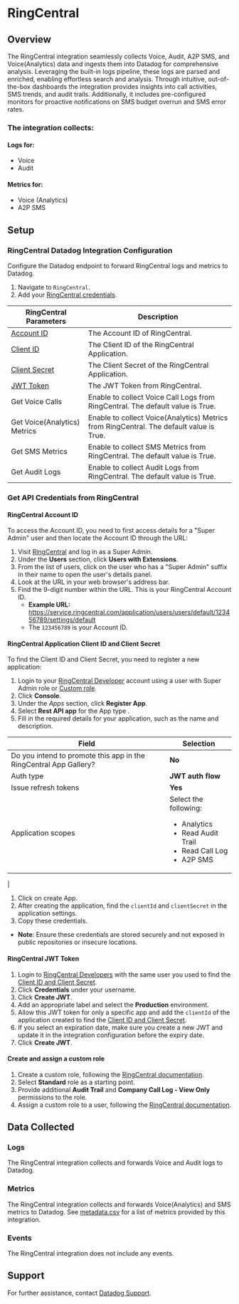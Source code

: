 # RingCentral

## Overview
The RingCentral integration seamlessly collects Voice, Audit, A2P SMS, and Voice(Analytics) data and ingests them into Datadog for comprehensive analysis. Leveraging the built-in logs pipeline, these logs are parsed and enriched, enabling effortless search and analysis. Through intuitive, out-of-the-box dashboards the integration provides insights into call activities, SMS trends, and audit trails. Additionally, it includes pre-configured monitors for proactive notifications on SMS budget overrun and SMS error rates.

### The integration collects:

#### Logs for:
- Voice
- Audit

#### Metrics for:
- Voice (Analytics)
- A2P SMS

## Setup

### RingCentral Datadog Integration Configuration

Configure the Datadog endpoint to forward RingCentral logs and metrics to Datadog.

1. Navigate to `RingCentral`.
2. Add your [RingCentral credentials](#get-api-credentials-from-ringcentral).

| RingCentral Parameters                                                 | Description                                                                             |
|------------------------------                                          |-----------------------------------------------------------------------------------------|
| [Account ID](#ringcentral-account-id)                                  | The Account ID of RingCentral.                                                          |
| [Client ID](#ringcentral-application-client-id-and-client-secret)      | The Client ID of the RingCentral Application.                                           |
| [Client Secret](#ringcentral-application-client-id-and-client-secret)  | The Client Secret of the RingCentral Application.                                       |
| [JWT Token](#ringcentral-jwt-token)                                    | The JWT Token from RingCentral.                                                         |
| Get Voice Calls                                                        | Enable to collect Voice Call Logs from RingCentral. The default value is True.          |
| Get Voice(Analytics) Metrics                                           | Enable to collect Voice(Analytics) Metrics from RingCentral. The default value is True. |
| Get SMS Metrics                                                        | Enable to collect SMS Metrics from RingCentral. The default value is True.              |
| Get Audit Logs                                                         | Enable to collect Audit Logs from RingCentral. The default value is True.               |

### Get API Credentials from RingCentral

#### RingCentral Account ID
To access the Account ID, you need to first access details for a "Super Admin" user and then locate the Account ID through the URL:

1. Visit [RingCentral][1] and log in as a Super Admin.
1. Under the **Users** section, click **Users with Extensions**.
1. From the list of users, click on the user who has a "Super Admin" suffix in their name to open the user's details panel.
1. Look at the URL in your web browser's address bar.
1. Find the 9-digit number within the URL. This is your RingCentral Account ID.
   - **Example URL:** https://service.ringcentral.com/application/users/users/default/123456789/settings/default
   - The `123456789` is your Account ID.

#### RingCentral Application Client ID and Client Secret
To find the Client ID and Client Secret, you need to register a new application:

1. Login to your [RingCentral Developer][2] account using a user with Super Admin role or [Custom role](#create-and-assign-a-custom-role). 
1. Click **Console**.
1. Under the *Apps* section, click **Register App**.
1. Select **Rest API app** for the App type .
1. Fill in the required details for your application, such as the name and description.

| Field     | Selection | 
| ---  | ----------- | 
| Do you intend to promote this app in the RingCentral App Gallery? | **No** |
| Auth type | **JWT auth flow** |
| Issue refresh tokens | **Yes** |
| Application scopes | Select the following:<br><ul><li>Analytics</li><li>Read Audit Trail</li><li>Read Call Log</li><li>A2P SMS</li></ul>
|
1. Click on create App.
1. After creating the application, find the `clientId` and `clientSecret` in the application settings. 
1. Copy these credentials. 
- **Note**: Ensure these credentials are stored securely and not exposed in public repositories or insecure locations.

#### RingCentral JWT Token
1. Login to [RingCentral Developers][2] with the same user you used to find the [Client ID and Client Secret](#ringcentral-application-client-id-and-client-secret).
1. Click **Credentials** under your username.
1. Click **Create JWT**.
1. Add an appropriate label and select the **Production** environment.
1. Allow this JWT token for only a specific app and add the `clientId` of the application created to find the [Client ID and Client Secret](#ringcentral-application-client-id-and-client-secret).
1. If you select an expiration date, make sure you create a new JWT and update it in the integration configuration before the expiry date.
1. Click **Create JWT**.

#### Create and assign a custom role
1. Create a custom role, following the [RingCentral documentation][3].
1. Select **Standard** role as a starting point.
1. Provide additional **Audit Trail** and **Company Call Log - View Only** permissions to the role.
1. Assign a custom role to a user, following the [RingCentral documentation][4].

## Data Collected

### Logs

The RingCentral integration collects and forwards Voice and Audit logs to Datadog.

### Metrics

The RingCentral integration collects and forwards Voice(Analytics) and SMS metrics to Datadog. See [metadata.csv][5] for a list of metrics provided by this integration.

### Events

The RingCentral integration does not include any events.

## Support

For further assistance, contact [Datadog Support][6].

[1]: https://service.ringcentral.com/
[2]: https://developers.ringcentral.com/
[3]: https://support.ringcentral.com/article-v2/10641-user-roles-permissions-edit-permission-custom-role.html?brand=RC_US&product=RingEX&language=en_US
[4]: https://support.ringcentral.com/article-v2/10647-user-roles-permissions-assign-role-user-details.html?brand=RC_US&product=RingEX&language=en_US
[5]: https://github.com/DataDog/integrations-core/blob/master/ringcentral/metadata.csv
[6]: https://docs.datadoghq.com/help/
